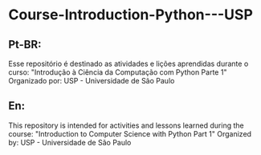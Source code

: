 # Course-Introduction-Python---USP
## Pt-BR: 
Esse repositório é destinado as atividades e lições aprendidas durante o curso: "Introdução à Ciência da Computação com Python Parte 1" Organizado por: USP - Universidade de São Paulo 

## En:
This repository is intended for activities and lessons learned during the course: "Introduction to Computer Science with Python Part 1" Organized by: USP - Universidade de São Paulo
